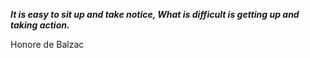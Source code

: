 _**It is easy to sit up and take notice, What is difficult is getting up and taking action.**_

Honore de Balzac